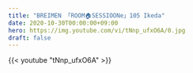 ```yaml
---
title: "BREIMEN 「ROOM🏠SESSIOONe」105 Ikeda"
date: 2020-10-30T00:00:00+09:00
hero: https://img.youtube.com/vi/tNnp_ufxO6A/0.jpg
draft: false
---
```


{{< youtube "tNnp_ufxO6A" >}}
